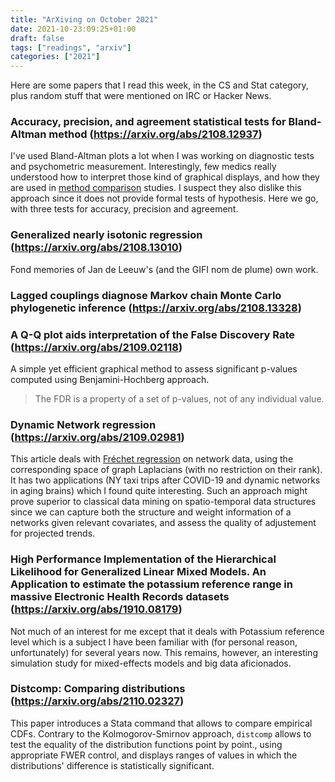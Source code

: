 ```yaml
---
title: "ArXiving on October 2021"
date: 2021-10-23:09:25+01:00
draft: false
tags: ["readings", "arxiv"]
categories: ["2021"]
---
```


Here are some papers that I read this week, in the CS and Stat category, plus random stuff that were mentioned on IRC or Hacker News.

### Accuracy, precision, and agreement statistical tests for Bland-Altman method (https://arxiv.org/abs/2108.12937)

I've used Bland-Altman plots a lot when I was working on diagnostic tests and psychometric measurement. Interestingly, few medics really understood how to interpret those kind of graphical displays, and how they are used in [method comparison](https://stats.stackexchange.com/a/2834/930) studies. I suspect they also dislike this approach since it does not provide formal tests of hypothesis. Here we go, with three tests for accuracy, precision and agreement.

### Generalized nearly isotonic regression (https://arxiv.org/abs/2108.13010)

Fond memories of Jan de Leeuw's (and the GIFI nom de plume) own work.

### Lagged couplings diagnose Markov chain Monte Carlo phylogenetic inference (https://arxiv.org/abs/2108.13328)

### A Q-Q plot aids interpretation of the False Discovery Rate (https://arxiv.org/abs/2109.02118)

A simple yet efficient graphical method to assess significant p-values computed using Benjamini-Hochberg approach.

> The FDR is a property of a set of p-values, not of any individual value.

### Dynamic Network regression (https://arxiv.org/abs/2109.02981)

This article deals with [Fréchet regression](https://projecteuclid.org/journals/annals-of-statistics/volume-47/issue-2/Fr%c3%a9chet-regression-for-random-objects-with-Euclidean-predictors/10.1214/17-AOS1624.short) on network data, using the corresponding space of graph Laplacians (with no restriction on their rank). It has two applications (NY taxi trips after COVID-19 and dynamic networks in aging brains) which I found quite interesting. Such an approach might prove superior to classical data mining on spatio-temporal data structures since we can capture both the structure and weight information of a networks given relevant covariates, and assess the quality of adjustement for projected trends.

### High Performance Implementation of the Hierarchical Likelihood for Generalized Linear Mixed Models. An Application to estimate the potassium reference range in massive Electronic Health Records datasets (https://arxiv.org/abs/1910.08179)

Not much of an interest for me except that it deals with Potassium reference level which is a subject I have been familiar with (for personal reason, unfortunately) for several years now. This remains, however, an interesting simulation study for mixed-effects models and big data aficionados.

### Distcomp: Comparing distributions (https://arxiv.org/abs/2110.02327)

This paper introduces a Stata command that allows to compare empirical CDFs. Contrary to the Kolmogorov-Smirnov approach, `distcomp` allows to test the equality of the distribution functions point by point., using appropriate FWER control, and displays ranges of values in which the distributions' difference is statistically significant.

